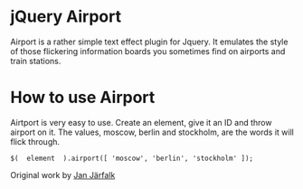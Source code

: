 jQuery Airport
==============

Airport is a rather simple text effect plugin for Jquery. It emulates the style of those flickering information boards you sometimes find on airports and train stations.

How to use Airport
==================
Airtport is very easy to use. Create an element, give it an ID and throw airport on it. The values, moscow, berlin and stockholm, are the words it will flick through.

`$(  element  ).airport([ 'moscow', 'berlin', 'stockholm' ]);`


Original work by [Jan Järfalk](http://unwrongest.com/projects/airport/)